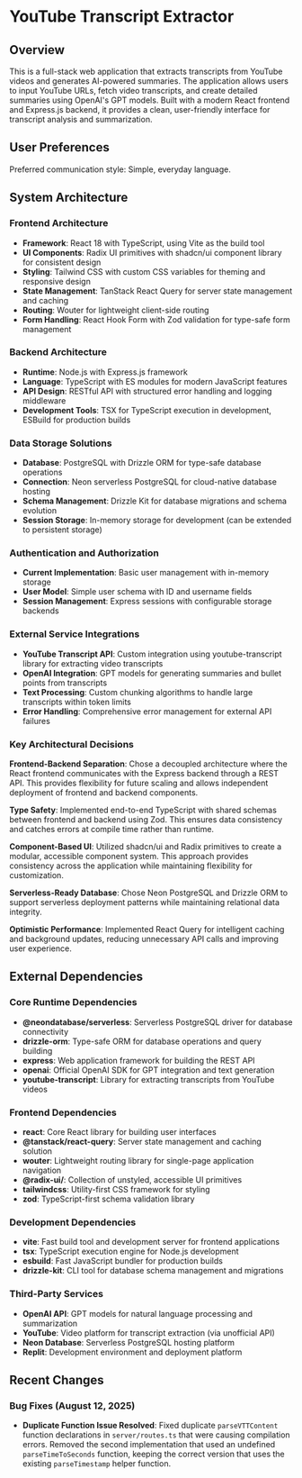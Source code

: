 # YouTube Transcript Extractor

## Overview

This is a full-stack web application that extracts transcripts from YouTube videos and generates AI-powered summaries. The application allows users to input YouTube URLs, fetch video transcripts, and create detailed summaries using OpenAI's GPT models. Built with a modern React frontend and Express.js backend, it provides a clean, user-friendly interface for transcript analysis and summarization.

## User Preferences

Preferred communication style: Simple, everyday language.

## System Architecture

### Frontend Architecture
- **Framework**: React 18 with TypeScript, using Vite as the build tool
- **UI Components**: Radix UI primitives with shadcn/ui component library for consistent design
- **Styling**: Tailwind CSS with custom CSS variables for theming and responsive design
- **State Management**: TanStack React Query for server state management and caching
- **Routing**: Wouter for lightweight client-side routing
- **Form Handling**: React Hook Form with Zod validation for type-safe form management

### Backend Architecture
- **Runtime**: Node.js with Express.js framework
- **Language**: TypeScript with ES modules for modern JavaScript features
- **API Design**: RESTful API with structured error handling and logging middleware
- **Development Tools**: TSX for TypeScript execution in development, ESBuild for production builds

### Data Storage Solutions
- **Database**: PostgreSQL with Drizzle ORM for type-safe database operations
- **Connection**: Neon serverless PostgreSQL for cloud-native database hosting
- **Schema Management**: Drizzle Kit for database migrations and schema evolution
- **Session Storage**: In-memory storage for development (can be extended to persistent storage)

### Authentication and Authorization
- **Current Implementation**: Basic user management with in-memory storage
- **User Model**: Simple user schema with ID and username fields
- **Session Management**: Express sessions with configurable storage backends

### External Service Integrations
- **YouTube Transcript API**: Custom integration using youtube-transcript library for extracting video transcripts
- **OpenAI Integration**: GPT models for generating summaries and bullet points from transcripts
- **Text Processing**: Custom chunking algorithms to handle large transcripts within token limits
- **Error Handling**: Comprehensive error management for external API failures

### Key Architectural Decisions

**Frontend-Backend Separation**: Chose a decoupled architecture where the React frontend communicates with the Express backend through a REST API. This provides flexibility for future scaling and allows independent deployment of frontend and backend components.

**Type Safety**: Implemented end-to-end TypeScript with shared schemas between frontend and backend using Zod. This ensures data consistency and catches errors at compile time rather than runtime.

**Component-Based UI**: Utilized shadcn/ui and Radix primitives to create a modular, accessible component system. This approach provides consistency across the application while maintaining flexibility for customization.

**Serverless-Ready Database**: Chose Neon PostgreSQL and Drizzle ORM to support serverless deployment patterns while maintaining relational data integrity.

**Optimistic Performance**: Implemented React Query for intelligent caching and background updates, reducing unnecessary API calls and improving user experience.

## External Dependencies

### Core Runtime Dependencies
- **@neondatabase/serverless**: Serverless PostgreSQL driver for database connectivity
- **drizzle-orm**: Type-safe ORM for database operations and query building
- **express**: Web application framework for building the REST API
- **openai**: Official OpenAI SDK for GPT integration and text generation
- **youtube-transcript**: Library for extracting transcripts from YouTube videos

### Frontend Dependencies
- **react**: Core React library for building user interfaces
- **@tanstack/react-query**: Server state management and caching solution
- **wouter**: Lightweight routing library for single-page application navigation
- **@radix-ui/**: Collection of unstyled, accessible UI primitives
- **tailwindcss**: Utility-first CSS framework for styling
- **zod**: TypeScript-first schema validation library

### Development Dependencies
- **vite**: Fast build tool and development server for frontend applications
- **tsx**: TypeScript execution engine for Node.js development
- **esbuild**: Fast JavaScript bundler for production builds
- **drizzle-kit**: CLI tool for database schema management and migrations

### Third-Party Services
- **OpenAI API**: GPT models for natural language processing and summarization
- **YouTube**: Video platform for transcript extraction (via unofficial API)
- **Neon Database**: Serverless PostgreSQL hosting platform
- **Replit**: Development environment and deployment platform

## Recent Changes

### Bug Fixes (August 12, 2025)
- **Duplicate Function Issue Resolved**: Fixed duplicate `parseVTTContent` function declarations in `server/routes.ts` that were causing compilation errors. Removed the second implementation that used an undefined `parseTimeToSeconds` function, keeping the correct version that uses the existing `parseTimestamp` helper function.